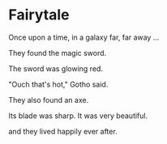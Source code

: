 # Fairytale

Once upon a time, in a galaxy far, far away ...

They found the magic sword.

The sword was glowing red.

"Ouch that's hot," Gotho said.

They also found an axe.

Its blade was sharp.
It was very beautiful.

and they lived happily ever after.
